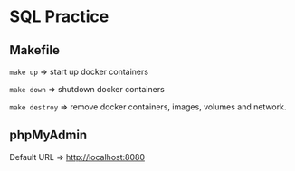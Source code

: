 # SQL Practice

## Makefile

`make up` => start up docker containers

`make down` => shutdown docker containers

`make destroy` => remove docker containers, images, volumes and network.

## phpMyAdmin

Default URL => [http://localhost:8080](http://localhost:8080)
